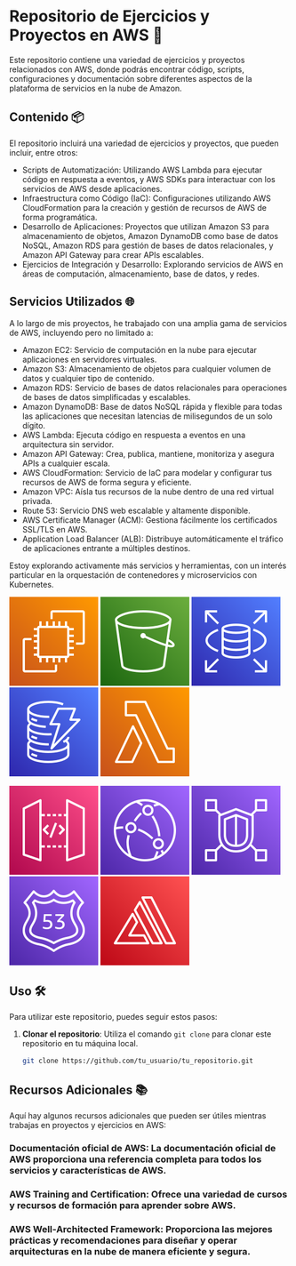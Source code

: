 # Repositorio de Ejercicios y Proyectos en AWS 🚀

Este repositorio contiene una variedad de ejercicios y proyectos relacionados con AWS, donde podrás encontrar código, scripts, configuraciones y documentación sobre diferentes aspectos de la plataforma de servicios en la nube de Amazon.

## Contenido 📦

El repositorio incluirá una variedad de ejercicios y proyectos, que pueden incluir, entre otros:

- Scripts de Automatización: Utilizando AWS Lambda para ejecutar código en respuesta a eventos, y AWS SDKs para interactuar con los servicios de AWS desde aplicaciones.
- Infraestructura como Código (IaC): Configuraciones utilizando AWS CloudFormation para la creación y gestión de recursos de AWS de forma programática.
- Desarrollo de Aplicaciones: Proyectos que utilizan Amazon S3 para almacenamiento de objetos, Amazon DynamoDB como base de datos NoSQL, Amazon RDS para gestión de bases de datos relacionales, y Amazon API Gateway para crear APIs escalables.
- Ejercicios de Integración y Desarrollo: Explorando servicios de AWS en áreas de computación, almacenamiento, base de datos, y redes.


## Servicios Utilizados 🌐

A lo largo de mis proyectos, he trabajado con una amplia gama de servicios de AWS, incluyendo pero no limitado a:

- Amazon EC2: Servicio de computación en la nube para ejecutar aplicaciones en servidores virtuales.
- Amazon S3: Almacenamiento de objetos para cualquier volumen de datos y cualquier tipo de contenido.
- Amazon RDS: Servicio de bases de datos relacionales para operaciones de bases de datos simplificadas y escalables.
- Amazon DynamoDB: Base de datos NoSQL rápida y flexible para todas las aplicaciones que necesitan latencias de milisegundos de un solo dígito.
- AWS Lambda: Ejecuta código en respuesta a eventos en una arquitectura sin servidor.
- Amazon API Gateway: Crea, publica, mantiene, monitoriza y asegura APIs a cualquier escala.
- AWS CloudFormation: Servicio de IaC para modelar y configurar tus recursos de AWS de forma segura y eficiente.
- Amazon VPC: Aísla tus recursos de la nube dentro de una red virtual privada.
- Route 53: Servicio DNS web escalable y altamente disponible.
- AWS Certificate Manager (ACM): Gestiona fácilmente los certificados SSL/TLS en AWS.
- Application Load Balancer (ALB): Distribuye automáticamente el tráfico de aplicaciones entrante a múltiples destinos.

Estoy explorando activamente más servicios y herramientas, con un interés particular en la orquestación de contenedores y microservicios con Kubernetes.

![Amazon EC2](/aws-icons/EC2.svg) ![Amazon S3](/aws-icons/S3.svg) ![Amazon RDS](/aws-icons/RDS.svg) ![Amazon DynamoDB](/aws-icons/DynamoDB.svg) ![AWS Lambsa](/aws-icons/Lambda.svg)

![Amazon API Gateway](/aws-icons/API.svg)  ![AWS CloudFormation](/aws-icons/CloudFront.svg) ![Amazo VPC](/aws-icons/VPC.svg) ![Route 53](/aws-icons/Route53.svg) ![AWS Certificate Manager](/aws-icons/Amplify.svg)
 

## Uso 🛠️

Para utilizar este repositorio, puedes seguir estos pasos:

1. **Clonar el repositorio**: Utiliza el comando `git clone` para clonar este repositorio en tu máquina local.
   ```bash
   git clone https://github.com/tu_usuario/tu_repositorio.git

## Recursos Adicionales 📚
Aquí hay algunos recursos adicionales que pueden ser útiles mientras trabajas en proyectos y ejercicios en AWS:

### Documentación oficial de AWS: La documentación oficial de AWS proporciona una referencia completa para todos los servicios y características de AWS.

### AWS Training and Certification: Ofrece una variedad de cursos y recursos de formación para aprender sobre AWS.

### AWS Well-Architected Framework: Proporciona las mejores prácticas y recomendaciones para diseñar y operar arquitecturas en la nube de manera eficiente y segura.
